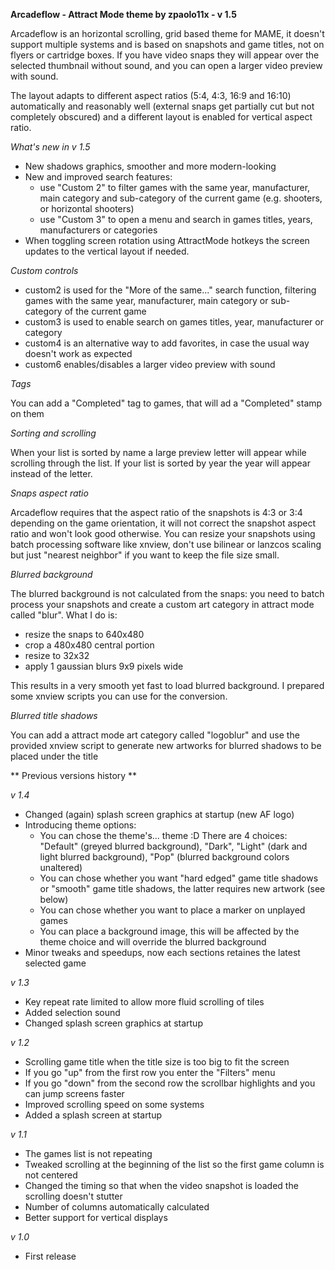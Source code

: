 **Arcadeflow - Attract Mode theme by zpaolo11x - v 1.5**

Arcadeflow is an horizontal scrolling, grid based theme for MAME, it doesn't support multiple systems and is based on snapshots and game titles, not on flyers or cartridge boxes. If you have video snaps they will appear over the selected thumbnail without sound, and you can open a larger video preview with sound.

The layout adapts to different aspect ratios (5:4, 4:3, 16:9 and 16:10) automatically and reasonably well (external snaps get partially cut but not completely obscured) and a different layout is enabled for vertical aspect ratio.

*What's new in v 1.5*

- New shadows graphics, smoother and more modern-looking 
- New and improved search features:
  - use "Custom 2" to filter games with the same year, manufacturer, main category and sub-category of the current game (e.g. shooters, or horizontal shooters)
  - use "Custom 3" to open a menu and search in games titles, years, manufacturers or categories
- When toggling screen rotation using AttractMode hotkeys the screen updates to the vertical layout if needed.

*Custom controls*

- custom2 is used for the "More of the same..." search function, filtering games with the same year, manufacturer, main category or sub-category of the current game
- custom3 is used to enable search on games titles, year, manufacturer or category
- custom4 is an alternative way to add favorites, in case the usual way doesn't work as expected
- custom6 enables/disables a larger video preview with sound

*Tags*

You can add a "Completed" tag to games, that will ad a "Completed" stamp on them

*Sorting and scrolling*

When your list is sorted by name a large preview letter will appear while scrolling through the list. 
If your list is sorted by year the year will appear instead of the letter.

*Snaps aspect ratio*

Arcadeflow requires that the aspect ratio of the snapshots is 4:3 or 3:4 depending on the game orientation, it will not correct the snapshot aspect ratio and won't look good otherwise. You can resize your snapshots using batch processing software like xnview, don't use bilinear or lanzcos scaling but just "nearest neighbor" if you want to keep the file size small.

*Blurred background*

The blurred background is not calculated from the snaps: you need to batch process your snapshots and create a custom art category in attract mode called  "blur". What I do is:

- resize the snaps to 640x480
- crop a 480x480 central portion
- resize to 32x32
- apply 1 gaussian blurs 9x9 pixels wide

This results in a very smooth yet fast to load blurred background. I prepared some xnview scripts you can use for the conversion.

*Blurred title shadows*

You can add a attract mode art category called "logoblur" and use the provided xnview script to generate new artworks for blurred shadows to be placed under the title

** Previous versions history **

*v 1.4*

- Changed (again) splash screen graphics at startup (new AF logo) 
- Introducing theme options:
  - You can chose the theme's... theme :D There are 4 choices: "Default" (greyed blurred background), "Dark", "Light" (dark and light blurred background), "Pop" (blurred background colors unaltered)
  - You can chose whether you want "hard edged" game title shadows or "smooth" game title shadows, the latter requires new artwork (see below)
  - You can chose whether you want to place a marker on unplayed games
  - You can place a background image, this will be affected by the theme choice and will override the blurred background
- Minor tweaks and speedups, now each sections retaines the latest selected game

*v 1.3*

- Key repeat rate limited to allow more fluid scrolling of tiles 
- Added selection sound
- Changed splash screen graphics at startup

*v 1.2*

- Scrolling game title when the title size is too big to fit the screen 
- If you go "up" from the first row you enter the "Filters" menu
- If you go "down" from the second row the scrollbar highlights and you can jump screens faster
- Improved scrolling speed on some systems
- Added a splash screen at startup

*v 1.1*

- The games list is not repeating
- Tweaked scrolling at the beginning of the list so the first game column is not centered
- Changed the timing so that when the video snapshot is loaded the scrolling doesn't stutter
- Number of columns automatically calculated
- Better support for vertical displays

*v 1.0*

- First release